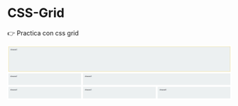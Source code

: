 # CSS-Grid
:point_right: Practica con css grid

![vista previa](https://raw.githubusercontent.com/vicktordlaluzz/cssgrid/master/view.PNG)
